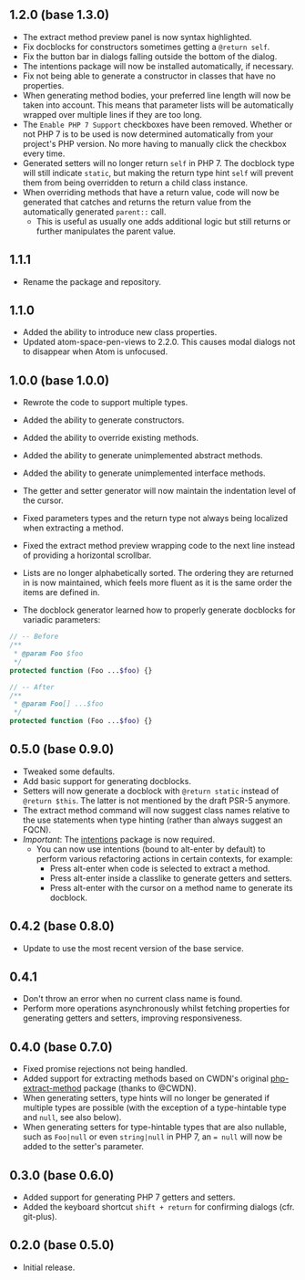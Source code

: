 ## 1.2.0 (base 1.3.0)
* The extract method preview panel is now syntax highlighted.
* Fix docblocks for constructors sometimes getting a `@return self`.
* Fix the button bar in dialogs falling outside the bottom of the dialog.
* The intentions package will now be installed automatically, if necessary.
* Fix not being able to generate a constructor in classes that have no properties.
* When generating method bodies, your preferred line length will now be taken into account. This means that parameter lists will be automatically wrapped over multiple lines if they are too long.
* The `Enable PHP 7 Support` checkboxes have been removed. Whether or not PHP 7 is to be used is now determined automatically from your project's PHP version. No more having to manually click the checkbox every time.
* Generated setters will no longer return `self` in PHP 7. The docblock type will still indicate `static`, but making the return type hint `self` will prevent them from being overridden to return a child class instance.
* When overriding methods that have a return value, code will now be generated that catches and returns the return value from the automatically generated `parent::` call.
  * This is useful as usually one adds additional logic but still returns or further manipulates the parent value.

## 1.1.1
* Rename the package and repository.

## 1.1.0
* Added the ability to introduce new class properties.
* Updated atom-space-pen-views to 2.2.0. This causes modal dialogs not to disappear when Atom is unfocused.

## 1.0.0 (base 1.0.0)
* Rewrote the code to support multiple types.
* Added the ability to generate constructors.
* Added the ability to override existing methods.
* Added the ability to generate unimplemented abstract methods.
* Added the ability to generate unimplemented interface methods.
* The getter and setter generator will now maintain the indentation level of the cursor.
* Fixed parameters types and the return type not always being localized when extracting a method.
* Fixed the extract method preview wrapping code to the next line instead of providing a horizontal scrollbar.
* Lists are no longer alphabetically sorted. The ordering they are returned in is now maintained, which feels more fluent as it is the same order the items are defined in.

* The docblock generator learned how to properly generate docblocks for variadic parameters:

```php
// -- Before
/**
 * @param Foo $foo
 */
protected function (Foo ...$foo) {}

// -- After
/**
 * @param Foo[] ...$foo
 */
protected function (Foo ...$foo) {}
```

## 0.5.0 (base 0.9.0)
* Tweaked some defaults.
* Add basic support for generating docblocks.
* Setters will now generate a docblock with `@return static` instead of `@return $this`. The latter is not mentioned by the draft PSR-5 anymore.
* The extract method command will now suggest class names relative to the use statements when type hinting (rather than always suggest an FQCN).
* *Important*: The [intentions](https://github.com/steelbrain/intentions) package is now required.
  * You can now use intentions (bound to alt-enter by default) to perform various refactoring actions in certain contexts, for example:
    * Press alt-enter when code is selected to extract a method.
    * Press alt-enter inside a classlike to generate getters and setters.
    * Press alt-enter with the cursor on a method name to generate its docblock.

## 0.4.2 (base 0.8.0)
* Update to use the most recent version of the base service.

## 0.4.1
* Don't throw an error when no current class name is found.
* Perform more operations asynchronously whilst fetching properties for generating getters and setters, improving responsiveness.

## 0.4.0 (base 0.7.0)
* Fixed promise rejections not being handled.
* Added support for extracting methods based on CWDN's original [php-extract-method](https://github.com/CWDN/php-extract-method) package (thanks to @CWDN).
* When generating setters, type hints will no longer be generated if multiple types are possible (with the exception of a type-hintable type and `null`, see also below).
* When generating setters for type-hintable types that are also nullable, such as `Foo|null` or even `string|null` in PHP 7, an `= null` will now be added to the setter's parameter.

## 0.3.0 (base 0.6.0)
* Added support for generating PHP 7 getters and setters.
* Added the keyboard shortcut `shift + return` for confirming dialogs (cfr. git-plus).

## 0.2.0 (base 0.5.0)
* Initial release.
